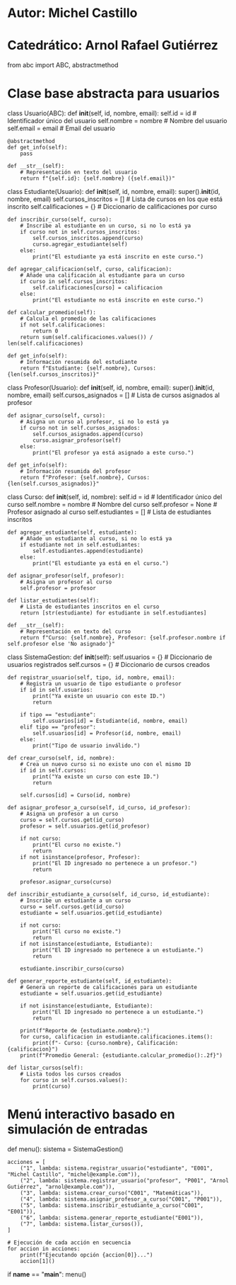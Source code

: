 # Autor: Michel Castillo
# Catedrático: Arnol Rafael Gutiérrez
from abc import ABC, abstractmethod

# Clase base abstracta para usuarios
class Usuario(ABC):
    def __init__(self, id, nombre, email):
        self.id = id  # Identificador único del usuario
        self.nombre = nombre  # Nombre del usuario
        self.email = email  # Email del usuario

    @abstractmethod
    def get_info(self):
        pass

    def __str__(self):
        # Representación en texto del usuario
        return f"{self.id}: {self.nombre} ({self.email})"

class Estudiante(Usuario):
    def __init__(self, id, nombre, email):
        super().__init__(id, nombre, email)
        self.cursos_inscritos = []  # Lista de cursos en los que está inscrito
        self.calificaciones = {}  # Diccionario de calificaciones por curso

    def inscribir_curso(self, curso):
        # Inscribe al estudiante en un curso, si no lo está ya
        if curso not in self.cursos_inscritos:
            self.cursos_inscritos.append(curso)
            curso.agregar_estudiante(self)
        else:
            print("El estudiante ya está inscrito en este curso.")

    def agregar_calificacion(self, curso, calificacion):
        # Añade una calificación al estudiante para un curso
        if curso in self.cursos_inscritos:
            self.calificaciones[curso] = calificacion
        else:
            print("El estudiante no está inscrito en este curso.")

    def calcular_promedio(self):
        # Calcula el promedio de las calificaciones
        if not self.calificaciones:
            return 0
        return sum(self.calificaciones.values()) / len(self.calificaciones)

    def get_info(self):
        # Información resumida del estudiante
        return f"Estudiante: {self.nombre}, Cursos: {len(self.cursos_inscritos)}"

class Profesor(Usuario):
    def __init__(self, id, nombre, email):
        super().__init__(id, nombre, email)
        self.cursos_asignados = []  # Lista de cursos asignados al profesor

    def asignar_curso(self, curso):
        # Asigna un curso al profesor, si no lo está ya
        if curso not in self.cursos_asignados:
            self.cursos_asignados.append(curso)
            curso.asignar_profesor(self)
        else:
            print("El profesor ya está asignado a este curso.")

    def get_info(self):
        # Información resumida del profesor
        return f"Profesor: {self.nombre}, Cursos: {len(self.cursos_asignados)}"

class Curso:
    def __init__(self, id, nombre):
        self.id = id  # Identificador único del curso
        self.nombre = nombre  # Nombre del curso
        self.profesor = None  # Profesor asignado al curso
        self.estudiantes = []  # Lista de estudiantes inscritos

    def agregar_estudiante(self, estudiante):
        # Añade un estudiante al curso, si no lo está ya
        if estudiante not in self.estudiantes:
            self.estudiantes.append(estudiante)
        else:
            print("El estudiante ya está en el curso.")

    def asignar_profesor(self, profesor):
        # Asigna un profesor al curso
        self.profesor = profesor

    def listar_estudiantes(self):
        # Lista de estudiantes inscritos en el curso
        return [str(estudiante) for estudiante in self.estudiantes]

    def __str__(self):
        # Representación en texto del curso
        return f"Curso: {self.nombre}, Profesor: {self.profesor.nombre if self.profesor else 'No asignado'}"

class SistemaGestion:
    def __init__(self):
        self.usuarios = {}  # Diccionario de usuarios registrados
        self.cursos = {}  # Diccionario de cursos creados

    def registrar_usuario(self, tipo, id, nombre, email):
        # Registra un usuario de tipo estudiante o profesor
        if id in self.usuarios:
            print("Ya existe un usuario con este ID.")
            return

        if tipo == "estudiante":
            self.usuarios[id] = Estudiante(id, nombre, email)
        elif tipo == "profesor":
            self.usuarios[id] = Profesor(id, nombre, email)
        else:
            print("Tipo de usuario inválido.")

    def crear_curso(self, id, nombre):
        # Crea un nuevo curso si no existe uno con el mismo ID
        if id in self.cursos:
            print("Ya existe un curso con este ID.")
            return

        self.cursos[id] = Curso(id, nombre)

    def asignar_profesor_a_curso(self, id_curso, id_profesor):
        # Asigna un profesor a un curso
        curso = self.cursos.get(id_curso)
        profesor = self.usuarios.get(id_profesor)

        if not curso:
            print("El curso no existe.")
            return
        if not isinstance(profesor, Profesor):
            print("El ID ingresado no pertenece a un profesor.")
            return

        profesor.asignar_curso(curso)

    def inscribir_estudiante_a_curso(self, id_curso, id_estudiante):
        # Inscribe un estudiante a un curso
        curso = self.cursos.get(id_curso)
        estudiante = self.usuarios.get(id_estudiante)

        if not curso:
            print("El curso no existe.")
            return
        if not isinstance(estudiante, Estudiante):
            print("El ID ingresado no pertenece a un estudiante.")
            return

        estudiante.inscribir_curso(curso)

    def generar_reporte_estudiante(self, id_estudiante):
        # Genera un reporte de calificaciones para un estudiante
        estudiante = self.usuarios.get(id_estudiante)

        if not isinstance(estudiante, Estudiante):
            print("El ID ingresado no pertenece a un estudiante.")
            return

        print(f"Reporte de {estudiante.nombre}:")
        for curso, calificacion in estudiante.calificaciones.items():
            print(f"- Curso: {curso.nombre}, Calificación: {calificacion}")
        print(f"Promedio General: {estudiante.calcular_promedio():.2f}")

    def listar_cursos(self):
        # Lista todos los cursos creados
        for curso in self.cursos.values():
            print(curso)

# Menú interactivo basado en simulación de entradas
def menu():
    sistema = SistemaGestion()

    acciones = [
        ("1", lambda: sistema.registrar_usuario("estudiante", "E001", "Michel Castillo", "michel@example.com")),
        ("2", lambda: sistema.registrar_usuario("profesor", "P001", "Arnol Gutiérrez", "arnol@example.com")),
        ("3", lambda: sistema.crear_curso("C001", "Matemáticas")),
        ("4", lambda: sistema.asignar_profesor_a_curso("C001", "P001")),
        ("5", lambda: sistema.inscribir_estudiante_a_curso("C001", "E001")),
        ("6", lambda: sistema.generar_reporte_estudiante("E001")),
        ("7", lambda: sistema.listar_cursos()),
    ]

    # Ejecución de cada acción en secuencia
    for accion in acciones:
        print(f"Ejecutando opción {accion[0]}...")
        accion[1]()

if __name__ == "__main__":
    menu()
